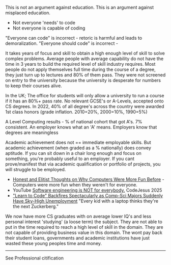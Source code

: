 This is not an argument against education. This is an argument against misplaced education.

* Not everyone 'needs' to code
* Not everyone is capable of coding

"Everyone can code" is incorrect - retoric is harmful and leads to demoralization.
"Everyone should code" is incorrect - 

It takes years of focus and skill to obtain a high enough level of skill to solve complex problems.
Average people with average capability do not have the time in 3 years to build the required level of skill industry requires. Most people do not apply themselves full time during the course of a degree, they just turn up to lectures and 80% of them pass. They were not screened on entry to the university because the university is desperate for numbers to keep their courses alive.

In the UK; The office for students will only allow a university to run a course if it has an 80%+ pass rate.
No relevant GCSE's or A-Levels, accepted onto CS degrees.
In 2022, 40% of all degree's across the country were awarded 1st class honors (grade inflation. 2010=20%, 2000=10%, 1990=5%)

A Level Computing results - % of national cohort that got A's. 7% consistent. An employer knows what an 'A' means. Employers know that degrees are meaningless

Academic achievement does not == immediate employable skills. But academic achievement (when graded as a % nationally) does convey aptitude.
If you can sit down in a chair long enough and focus on something, you're probably useful to an employer. If you cant prove/manifest that via academic qualification or portfolio of projects, you will struggle to be employed.


* [Honest and Elitist Thoughts on Why Computers Were More Fun Before](https://www.datagubbe.se/aficion/) - Computers were more fun when they weren't for everyone.
* YouTube [Software engineering is NOT for everybody.](https://www.youtube.com/watch?v=KrboWpmD1pA) CodeJesus 2025
* ["Learn to Code" Backfires Spectacularly as Comp-Sci Majors Suddenly Have Sky-High Unemployment](https://futurism.com/computer-science-majors-high-unemployment-rate) "Every kid with a laptop thinks they're the next Zuckerberg."



We now have more CS graduates with on average lower IQ's and less personal interest 'studying' (a loose term) the subject. They are not able to put in the time required to reach a high level of skill in the domain. They are not capable of providing business value in this domain. The wont pay back their student loans, governments and academic institutions have just wasted these young peoples time and money.


---

See Professional citification

